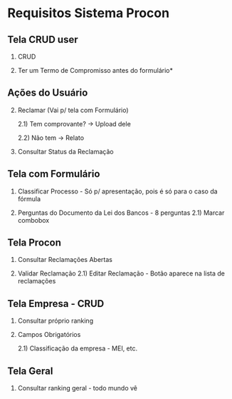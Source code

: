 # Requisitos Sistema Procon

## Tela CRUD user

1) CRUD

2) Ter um Termo de Compromisso antes do formulário*

## Ações do Usuário

2) Reclamar (Vai p/ tela com Formulário)

    2.1) Tem comprovante? -> Upload dele

    2.2) Não tem -> Relato

3) Consultar Status da Reclamação

## Tela com Formulário
1) Classificar Processo - Só p/ apresentação, pois é só para o caso da fórmula

2) Perguntas do Documento da Lei dos Bancos - 8 perguntas
    2.1) Marcar combobox

## Tela Procon

1) Consultar Reclamações Abertas

2) Validar Reclamação
    2.1) Editar Reclamação - Botão aparece na lista de reclamações

## Tela Empresa - CRUD

1) Consultar próprio ranking
2) Campos Obrigatórios

    2.1) Classificação da empresa - MEI, etc.

## Tela Geral

1) Consultar ranking geral - todo mundo vê